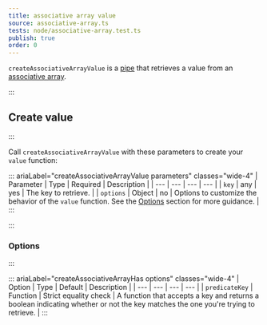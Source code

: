 ```yaml
---
title: associative array value
source: associative-array.ts
tests: node/associative-array.test.ts
publish: true
order: 0
---
```


`createAssociativeArrayValue` is a [pipe](/docs/logic/pipes-overview) that retrieves a value from an [associative array](/docs/logic/associative-array-overview).


:::
## Create value
:::

Call `createAssociativeArrayValue` with these parameters to create your `value` function:

::: ariaLabel="createAssociativeArrayValue parameters" classes="wide-4"
| Parameter | Type | Required | Description |
| --- | --- | --- | --- |
| `key` | any | yes | The key to retrieve. |
| `options` | Object | no | Options to customize the behavior of the `value` function. See the [Options](#options) section for more guidance. |
:::


:::
### Options
:::

::: ariaLabel="createAssociativeArrayHas options" classes="wide-4"
| Option | Type | Default | Description |
| --- | --- | --- | --- |
| `predicateKey` | Function | Strict equality check | A function that accepts a key and returns a boolean indicating whether or not the key matches the one you're trying to retrieve. |
:::
